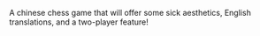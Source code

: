 A chinese chess game that will offer some sick aesthetics, English translations, and a two-player feature! 
